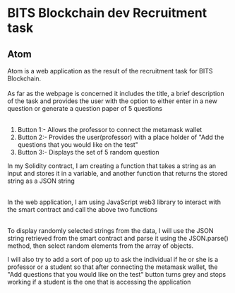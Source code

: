 # BITS Blockchain dev Recruitment task

## Atom
Atom is a web application as the result of the recruitment task for BITS Blockchain. <br><br>
As far as the webpage is concerned it includes the title, a brief description of the task and 
provides the user with the option to either enter in a new question or generate a question paper of 5 questions<br><br> 

<ol>
  <li> Button 1:- Allows the professor to connect the metamask wallet
  <li> Button 2:- Provides the user(professor) with a place holder of "Add the questions that you would like on the test"
  <li> Button 3:- Displays the set of 5 random question
    </ol>
    
In my Solidity contract, I am creating a function that takes a string as an input and stores it in a variable, and another function that returns the stored string as a JSON string<br><br>

In the web application, I am using JavaScript web3 library to interact with the smart contract and call the above two functions<br><br>

To display randomly selected strings from the data, I will use the JSON string retrieved from the smart contract and parse it using the JSON.parse() method, then select random elements from the array of objects.

I will also try to add a sort of pop up to ask the individual if he or she is a professor or a student so that after connecting the metamask wallet, the "Add questions that you would like on the test" button turns grey and stops working if a student is the one that is accessing the application

      

